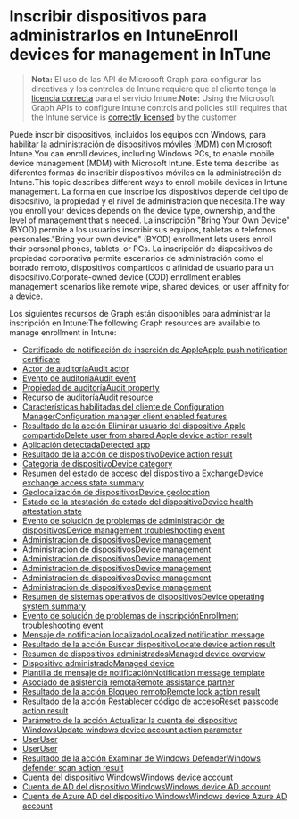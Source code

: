 # <a name="enroll-devices-for-management-in-intune"></a><span data-ttu-id="74e2e-101">Inscribir dispositivos para administrarlos en Intune</span><span class="sxs-lookup"><span data-stu-id="74e2e-101">Enroll devices for management in InTune</span></span>

> <span data-ttu-id="74e2e-102">**Nota:** El uso de las API de Microsoft Graph para configurar las directivas y los controles de Intune requiere que el cliente tenga la [licencia correcta](https://www.microsoft.com/es-ES/cloud-platform/microsoft-intune-pricing) para el servicio Intune.</span><span class="sxs-lookup"><span data-stu-id="74e2e-102">**Note:** Using the Microsoft Graph APIs to configure Intune controls and policies still requires that the Intune service is [correctly licensed](https://www.microsoft.com/es-ES/cloud-platform/microsoft-intune-pricing) by the customer.</span></span>

<span data-ttu-id="74e2e-103">Puede inscribir dispositivos, incluidos los equipos con Windows, para habilitar la administración de dispositivos móviles (MDM) con Microsoft Intune.</span><span class="sxs-lookup"><span data-stu-id="74e2e-103">You can enroll devices, including Windows PCs, to enable mobile device management (MDM) with Microsoft Intune.</span></span> <span data-ttu-id="74e2e-104">Este tema describe las diferentes formas de inscribir dispositivos móviles en la administración de Intune.</span><span class="sxs-lookup"><span data-stu-id="74e2e-104">This topic describes different ways to enroll mobile devices in Intune management.</span></span> <span data-ttu-id="74e2e-105">La forma en que inscribe los dispositivos depende del tipo de dispositivo, la propiedad y el nivel de administración que necesita.</span><span class="sxs-lookup"><span data-stu-id="74e2e-105">The way you enroll your devices depends on the device type, ownership, and the level of management that's needed.</span></span> <span data-ttu-id="74e2e-106">La inscripción "Bring Your Own Device" (BYOD) permite a los usuarios inscribir sus equipos, tabletas o teléfonos personales.</span><span class="sxs-lookup"><span data-stu-id="74e2e-106">"Bring your own device" (BYOD) enrollment lets users enroll their personal phones, tablets, or PCs.</span></span> <span data-ttu-id="74e2e-107">La inscripción de dispositivos de propiedad corporativa permite escenarios de administración como el borrado remoto, dispositivos compartidos o afinidad de usuario para un dispositivo.</span><span class="sxs-lookup"><span data-stu-id="74e2e-107">Corporate-owned device (COD) enrollment enables management scenarios like remote wipe, shared devices, or user affinity for a device.</span></span>

<span data-ttu-id="74e2e-108">Los siguientes recursos de Graph están disponibles para administrar la inscripción en Intune:</span><span class="sxs-lookup"><span data-stu-id="74e2e-108">The following Graph resources are available to manage enrollment in Intune:</span></span>

- [<span data-ttu-id="74e2e-109">Certificado de notificación de inserción de Apple</span><span class="sxs-lookup"><span data-stu-id="74e2e-109">Apple push notification certificate</span></span>](intune_devices_applepushnotificationcertificate.md)
- [<span data-ttu-id="74e2e-110">Actor de auditoría</span><span class="sxs-lookup"><span data-stu-id="74e2e-110">Audit actor</span></span>](intune_auditing_auditactor.md)
- [<span data-ttu-id="74e2e-111">Evento de auditoría</span><span class="sxs-lookup"><span data-stu-id="74e2e-111">Audit event</span></span>](intune_auditing_auditevent.md)
- [<span data-ttu-id="74e2e-112">Propiedad de auditoría</span><span class="sxs-lookup"><span data-stu-id="74e2e-112">Audit property</span></span>](intune_auditing_auditproperty.md)
- [<span data-ttu-id="74e2e-113">Recurso de auditoría</span><span class="sxs-lookup"><span data-stu-id="74e2e-113">Audit resource</span></span>](intune_auditing_auditresource.md)
- [<span data-ttu-id="74e2e-114">Características habilitadas del cliente de Configuration Manager</span><span class="sxs-lookup"><span data-stu-id="74e2e-114">Configuration manager client enabled features</span></span>](intune_devices_configurationmanagerclientenabledfeatures.md)
- [<span data-ttu-id="74e2e-115">Resultado de la acción Eliminar usuario del dispositivo Apple compartido</span><span class="sxs-lookup"><span data-stu-id="74e2e-115">Delete user from shared Apple device action result</span></span>](intune_devices_deleteuserfromsharedappledeviceactionresult.md)
- [<span data-ttu-id="74e2e-116">Aplicación detectada</span><span class="sxs-lookup"><span data-stu-id="74e2e-116">Detected app</span></span>](intune_devices_detectedapp.md)
- [<span data-ttu-id="74e2e-117">Resultado de la acción de dispositivo</span><span class="sxs-lookup"><span data-stu-id="74e2e-117">Device action result</span></span>](intune_devices_deviceactionresult.md)
- [<span data-ttu-id="74e2e-118">Categoría de dispositivo</span><span class="sxs-lookup"><span data-stu-id="74e2e-118">Device category</span></span>](intune_devices_devicecategory.md)
- [<span data-ttu-id="74e2e-119">Resumen del estado de acceso del dispositivo a Exchange</span><span class="sxs-lookup"><span data-stu-id="74e2e-119">Device exchange access state summary</span></span>](intune_devices_deviceexchangeaccessstatesummary.md)
- [<span data-ttu-id="74e2e-120">Geolocalización de dispositivos</span><span class="sxs-lookup"><span data-stu-id="74e2e-120">Device geolocation</span></span>](intune_devices_devicegeolocation.md)
- [<span data-ttu-id="74e2e-121">Estado de la atestación de estado del dispositivo</span><span class="sxs-lookup"><span data-stu-id="74e2e-121">Device health attestation state</span></span>](intune_devices_devicehealthattestationstate.md)
- [<span data-ttu-id="74e2e-122">Evento de solución de problemas de administración de dispositivos</span><span class="sxs-lookup"><span data-stu-id="74e2e-122">Device management troubleshooting event</span></span>](intune_troubleshooting_devicemanagementtroubleshootingevent.md)
- [<span data-ttu-id="74e2e-123">Administración de dispositivos</span><span class="sxs-lookup"><span data-stu-id="74e2e-123">Device management</span></span>](intune_devices_devicemanagement.md)
- [<span data-ttu-id="74e2e-124">Administración de dispositivos</span><span class="sxs-lookup"><span data-stu-id="74e2e-124">Device management</span></span>](intune_endpointprotection_devicemanagement.md)
- [<span data-ttu-id="74e2e-125">Administración de dispositivos</span><span class="sxs-lookup"><span data-stu-id="74e2e-125">Device management</span></span>](intune_notification_devicemanagement.md)
- [<span data-ttu-id="74e2e-126">Administración de dispositivos</span><span class="sxs-lookup"><span data-stu-id="74e2e-126">Device management</span></span>](intune_remoteassistance_devicemanagement.md)
- [<span data-ttu-id="74e2e-127">Administración de dispositivos</span><span class="sxs-lookup"><span data-stu-id="74e2e-127">Device management</span></span>](intune_troubleshooting_devicemanagement.md)
- [<span data-ttu-id="74e2e-128">Administración de dispositivos</span><span class="sxs-lookup"><span data-stu-id="74e2e-128">Device management</span></span>](intune_auditing_devicemanagement.md)
- [<span data-ttu-id="74e2e-129">Resumen de sistemas operativos de dispositivos</span><span class="sxs-lookup"><span data-stu-id="74e2e-129">Device operating system summary</span></span>](intune_devices_deviceoperatingsystemsummary.md)
- [<span data-ttu-id="74e2e-130">Evento de solución de problemas de inscripción</span><span class="sxs-lookup"><span data-stu-id="74e2e-130">Enrollment troubleshooting event</span></span>](intune_troubleshooting_enrollmenttroubleshootingevent.md)
- [<span data-ttu-id="74e2e-131">Mensaje de notificación localizado</span><span class="sxs-lookup"><span data-stu-id="74e2e-131">Localized notification message</span></span>](intune_notification_localizednotificationmessage.md)
- [<span data-ttu-id="74e2e-132">Resultado de la acción Buscar dispositivo</span><span class="sxs-lookup"><span data-stu-id="74e2e-132">Locate device action result</span></span>](intune_devices_locatedeviceactionresult.md)
- [<span data-ttu-id="74e2e-133">Resumen de dispositivos administrados</span><span class="sxs-lookup"><span data-stu-id="74e2e-133">Managed device overview</span></span>](intune_devices_manageddeviceoverview.md)
- [<span data-ttu-id="74e2e-134">Dispositivo administrado</span><span class="sxs-lookup"><span data-stu-id="74e2e-134">Managed device</span></span>](intune_devices_manageddevice.md)
- [<span data-ttu-id="74e2e-135">Plantilla de mensaje de notificación</span><span class="sxs-lookup"><span data-stu-id="74e2e-135">Notification message template</span></span>](intune_notification_notificationmessagetemplate.md)
- [<span data-ttu-id="74e2e-136">Asociado de asistencia remota</span><span class="sxs-lookup"><span data-stu-id="74e2e-136">Remote assistance partner</span></span>](intune_remoteassistance_remoteassistancepartner.md)
- [<span data-ttu-id="74e2e-137">Resultado de la acción Bloqueo remoto</span><span class="sxs-lookup"><span data-stu-id="74e2e-137">Remote lock action result</span></span>](intune_devices_remotelockactionresult.md)
- [<span data-ttu-id="74e2e-138">Resultado de la acción Restablecer código de acceso</span><span class="sxs-lookup"><span data-stu-id="74e2e-138">Reset passcode action result</span></span>](intune_devices_resetpasscodeactionresult.md)
- [<span data-ttu-id="74e2e-139">Parámetro de la acción Actualizar la cuenta del dispositivo Windows</span><span class="sxs-lookup"><span data-stu-id="74e2e-139">Update windows device account action parameter</span></span>](intune_devices_updatewindowsdeviceaccountactionparameter.md)
- [<span data-ttu-id="74e2e-140">User</span><span class="sxs-lookup"><span data-stu-id="74e2e-140">User</span></span>](intune_devices_user.md)
- [<span data-ttu-id="74e2e-141">User</span><span class="sxs-lookup"><span data-stu-id="74e2e-141">User</span></span>](intune_troubleshooting_user.md)
- [<span data-ttu-id="74e2e-142">Resultado de la acción Examinar de Windows Defender</span><span class="sxs-lookup"><span data-stu-id="74e2e-142">Windows defender scan action result</span></span>](intune_devices_windowsdefenderscanactionresult.md)
- [<span data-ttu-id="74e2e-143">Cuenta del dispositivo Windows</span><span class="sxs-lookup"><span data-stu-id="74e2e-143">Windows device account</span></span>](intune_devices_windowsdeviceaccount.md)
- [<span data-ttu-id="74e2e-144">Cuenta de AD del dispositivo Windows</span><span class="sxs-lookup"><span data-stu-id="74e2e-144">Windows device AD account</span></span>](intune_devices_windowsdeviceadaccount.md)
- [<span data-ttu-id="74e2e-145">Cuenta de Azure AD del dispositivo Windows</span><span class="sxs-lookup"><span data-stu-id="74e2e-145">Windows device Azure AD account</span></span>](intune_devices_windowsdeviceazureadaccount.md)
